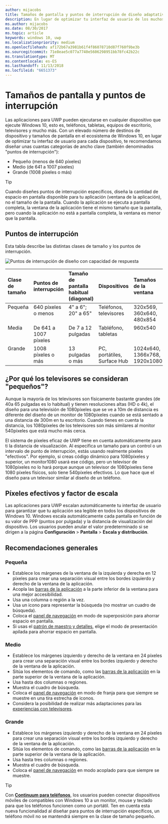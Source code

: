 ```yaml
---
author: mijacobs
title: Tamaños de pantalla y puntos de interrupción de diseño adaptativo
description: En lugar de optimizar tu interfaz de usuario de los muchos dispositivos en el ecosistema de Windows 10, te recomendamos diseñar para unas cuantas categorías de ancho clave denominadas puntos de interrupción.
ms.author: mijacobs
ms.date: 08/30/2017
ms.topic: article
keywords: windows 10, uwp
ms.localizationpriority: medium
ms.openlocfilehash: af172b67a3981b61f4f86078710d87f760f9be3b
ms.sourcegitcommit: 71e8eae5c077a7740e5606298951bb78fc42b22c
ms.translationtype: MT
ms.contentlocale: es-ES
ms.lasthandoff: 11/13/2018
ms.locfileid: "6651373"
---
```

#  <a name="screen-sizes-and-breakpoints"></a>Tamaños de pantalla y puntos de interrupción

Las aplicaciones para UWP pueden ejecutarse en cualquier dispositivo que ejecute Windows 10, esto es, teléfonos, tabletas, equipos de escritorio, televisores y mucho más. Con un elevado número de destinos de dispositivo y tamaños de pantalla en el ecosistema de Windows 10, en lugar de optimizar tu interfaz de usuario para cada dispositivo, te recomendamos diseñar unas cuantas categorías de ancho clave (también denominados "puntos de interrupción"): 
- Pequeño (menos de 640 píxeles)
- Medio (de 641 a 1007 píxeles)
- Grande (1008 píxeles o más)

> [!TIP]
> Cuando diseñes puntos de interrupción específicos, diseña la cantidad de espacio en pantalla disponible para tu aplicación (ventana de la aplicación), no el tamaño de la pantalla. Cuando la aplicación se ejecuta a pantalla completa, la ventana de la aplicación tiene el mismo tamaño que la pantalla, pero cuando la aplicación no está a pantalla completa, la ventana es menor que la pantalla.

## <a name="breakpoints"></a>Puntos de interrupción
Esta tabla describe las distintas clases de tamaño y los puntos de interrupción.

![Puntos de interrupción de diseño con capacidad de respuesta](images/breakpoints/size-classes.svg)

<table>
<thead>
<tr class="header">
<th align="left">Clase de tamaño</th>
<th align="left">Puntos de interrupción</th>
<th align="left">Tamaño de pantalla habitual (diagonal)</th>
<th align="left">Dispositivos</th>
<th align="left">Tamaños de la ventana</th>
</tr>
</thead>
<tbody>
<tr class="even">
<td style="vertical-align:top;">Pequeña</td>
<td style="vertical-align:top;">640 píxeles o menos</td>
<td style="vertical-align:top;">4&quot; a 6&quot;; 20&quot; a 65&quot;</td>
<td style="vertical-align:top;">Teléfonos, televisores</td>
<td style="vertical-align:top;">320x569, 360x640, 480x854</td>
</tr>
<tr class="odd">
<td style="vertical-align:top;">Media</td>
<td style="vertical-align:top;">De 641 a 1007 píxeles</td>
<td style="vertical-align:top;">De 7 a 12 pulgadas</td>
<td style="vertical-align:top;">Tabléfono, tabletas</td>
<td style="vertical-align:top;">960x540</td>
</tr>
<tr class="even">
<td style="vertical-align:top;">Grande</td>
<td style="vertical-align:top;">1008 píxeles o más</td>
<td style="vertical-align:top;">13 pulgadas o más</td>
<td style="vertical-align:top;">PC, portátiles, Surface Hub</td>
<td style="vertical-align:top;">1024x640, 1366x768, 1920x1080</td>
</tr>
</tbody>
</table>

## <a name="why-are-tvs-considered-small"></a>¿Por qué los televisores se consideran "pequeños"? 

Aunque la mayoría de los televisores son físicamente bastante grandes (de 40a 65 pulgadas es lo habitual) y tienen resoluciones altas (HD o 4k), el diseño para una televisión de 1080píxeles que se ve a 10m de distancia es diferente del diseño de un monitor de 1080píxeles cuando se está sentado a una distancia de 300m en tu escritorio. Cuando tienes en cuenta la distancia, los 1080píxeles de los televisores son más similares al monitor 540píxeles que está mucho más cerca.

El sistema de píxeles eficaz de UWP tiene en cuenta automáticamente para ti la distancia de visualización. Al especifica un tamaño para un control o un intervalo de punto de interrupción, estás usando realmente píxeles "efectivos". Por ejemplo, si creas código dinámico para 1080píxeles y superior, un monitor1080 usará ese código, pero un televisor de 1080píxeles no lo hará porque aunque un televisor de 1080píxeles tiene 1080 píxeles físicos, solo tiene 540píxeles efectivos. Lo que hace que el diseño para un televisor similar al diseño de un teléfono.

## <a name="effective-pixels-and-scale-factor"></a>Píxeles efectivos y factor de escala

Las aplicaciones para UWP escalan automáticamente tu interfaz de usuario para garantizar que tu aplicación sea legible en todos los dispositivos de Windows 10. Windows escala automáticamente cada pantalla en función de su valor de PPP (puntos por pulgada) y la distancia de visualización del dispositivo. Los usuarios pueden anular el valor predeterminado si se dirigen a la página **Configuración** > **Pantalla** > **Escala y distribución**. 


## <a name="general-recommendations"></a>Recomendaciones generales

### <a name="small"></a>Pequeña
- Establece los márgenes de la ventana de la izquierda y derecha en 12 píxeles para crear una separación visual entre los bordes izquierdo y derecho de la ventana de la aplicación.
- Acopla las [barras de la aplicación](../controls-and-patterns/app-bars.md) a la parte inferior de la ventana para una mejor accesibilidad.
- Usa una columna o región a la vez.
- Usa un icono para representar la búsqueda (no mostrar un cuadro de búsqueda).
- Coloca el [panel de navegación](../controls-and-patterns/navigationview.md) en modo de superposición para ahorrar espacio en pantalla.
- Si usas el [patrón de maestro y detalles](../controls-and-patterns/master-details.md), elige el modo de presentación apilada para ahorrar espacio en pantalla.

### <a name="medium"></a>Medio
- Establece los márgenes izquierdo y derecho de la ventana en 24 píxeles para crear una separación visual entre los bordes izquierdo y derecho de la ventana de la aplicación.
- Sitúa los elementos de comando, como las [barras de la aplicación](../controls-and-patterns/app-bars.md) en la parte superior de la ventana de la aplicación.
- Usa hasta dos columnas o regiones.
- Muestra el cuadro de búsqueda.
- Coloca el [panel de navegación](../controls-and-patterns/navigationview.md) en modo de franja para que siempre se muestre en una tira estrecha de iconos.
- Considera la posibilidad de realizar más adaptaciones para las [experiencias con televisores](http://go.microsoft.com/fwlink/?LinkId=760736).

### <a name="large"></a>Grande
- Establece los márgenes izquierdo y derecho de la ventana en 24 píxeles para crear una separación visual entre los bordes izquierdo y derecho de la ventana de la aplicación.
- Sitúa los elementos de comando, como las [barras de la aplicación](../controls-and-patterns/app-bars.md) en la parte superior de la ventana de la aplicación.
- Usa hasta tres columnas o regiones.
- Muestra el cuadro de búsqueda.
- Coloca el [panel de navegación](../controls-and-patterns/navigationview.md) en modo acoplado para que siempre se muestre.

>[!TIP] 
> Con [**Continuum para teléfonos**](http://go.microsoft.com/fwlink/p/?LinkID=699431), los usuarios pueden conectar dispositivos móviles de compatibles con Windows 10 a un monitor, mouse y teclado para que los teléfonos funcionen como un portátil. Ten en cuenta esta nueva funcionalidad al diseñar para puntos de interrupción específicos, un teléfono móvil no se mantendrá siempre en la clase de tamaño pequeño.


